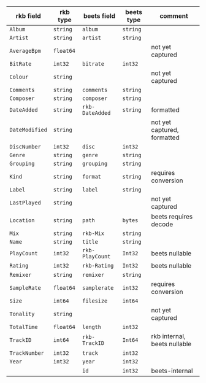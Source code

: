 | rkb field | rkb type | beets field | beets type | comment |
| --------- | -------- | ----------- | ---------- | ------- |
| `Album` | `string` | `album` | `string` |
| `Artist` | `string` | `artist` | `string` |
| `AverageBpm` | `float64` | | | not yet captured |
| `BitRate` | `int32` | `bitrate` | `int32` |
| `Colour` | `string` | | | not yet captured |
| `Comments` | `string` | `comments` | `string` |
| `Composer` | `string` | `composer` | `string` |
| `DateAdded` | `string` | `rkb-DateAdded` | `string` | formatted |
| `DateModified` | `string` | | | not yet captured, formatted |
| `DiscNumber` | `int32` | `disc` | `int32` |
| `Genre` | `string` | `genre` | `string` |
| `Grouping` | `string` | `grouping` | `string` |
| `Kind` | `string` | `format` | `string` | requires conversion |
| `Label` | `string` | `label` | `string` |
| `LastPlayed` | `string` | | | not yet captured |
| `Location` | `string` | `path` | `bytes` | beets requires decode |
| `Mix` | `string` | `rkb-Mix` | `string` |
| `Name` | `string` | `title` | `string` |
| `PlayCount` | `int32` | `rkb-PlayCount` | `Int32` | beets nullable |
| `Rating` | `int32` | `rkb-Rating` | `Int32` | beets nullable |
| `Remixer` | `string` | `remixer` | `string` |
| `SampleRate` | `float64` | `samplerate` | `int32` | requires conversion |
| `Size` | `int64` | `filesize` | `int64` |
| `Tonality` | `string` | | | not yet captured |
| `TotalTime` | `float64` | `length` | `int32` |
| `TrackID` | `int64` | `rkb-TrackID` | `Int64` | rkb internal, beets nullable |
| `TrackNumber` | `int32` | `track` | `int32` |
| `Year` | `int32` | `year` | `int32` |
| | | `id` | `int32` | beets-internal |

